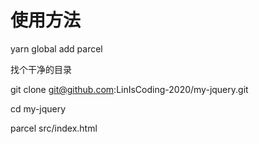 # 使用方法

yarn global add parcel

找个干净的目录

git clone git@github.com:LinIsCoding-2020/my-jquery.git

cd my-jquery

parcel src/index.html
